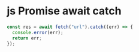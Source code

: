 # js Promise await catch

```js
const res = await fetch("url").catch((err) => {
  console.error(err);
  return err;
});
```
